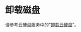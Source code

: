# 卸载磁盘<a name="ZH-CN_TOPIC_0081591949"></a>

请参考云硬盘服务中的“[卸载云硬盘](https://support.huaweicloud.com/usermanual-evs/evs_01_0002.html)”。

